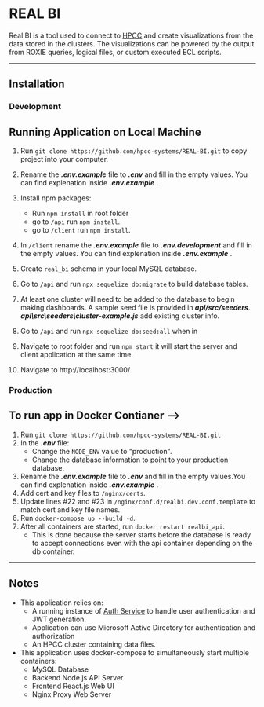 # REAL BI

Real BI is a tool used to connect to [HPCC](https://hpccsystems.com/) and create visualizations from the data stored in the clusters. The visualizations can be powered by the output from ROXIE queries, logical files, or custom executed ECL scripts.

---

## Installation

### Development

## Running Application on Local Machine

1. Run `git clone https://github.com/hpcc-systems/REAL-BI.git` to copy project into your computer.
2. Rename the **_.env.example_** file to **_.env_** and fill in the empty values. You can find explenation inside **_.env.example_** .
3. Install npm packages:
   - Run `npm install` in root folder
   - go to `/api` run `npm install`.
   - go to `/client` run `npm install`.
4. In `/client` rename the **_.env.example_** file to **_.env.development_** and fill in the empty values. You can find explenation inside **_.env.example_** .

5. Create `real_bi` schema in your local MySQL database.
6. Go to `/api` and run `npx sequelize db:migrate` to build database tables.
7. At least one cluster will need to be added to the database to begin making dashboards. A sample seed file is provided in **_api/src/seeders_**.
   **_api\src\seeders\cluster-example.js_** add existing cluster info.
8. Go to `/api` and run `npx sequelize db:seed:all` when in
9. Navigate to root folder and run `npm start` it will start the server and client application at the same time.
10. Navigate to http://localhost:3000/

### Production

## To run app in Docker Contianer -->

1. Run `git clone https://github.com/hpcc-systems/REAL-BI.git`
2. In the **_.env_** file:
   - Change the `NODE_ENV` value to "production".
   - Change the database information to point to your production database.
3. Rename the **_.env.example_** file to **_.env_** and fill in the empty values.You can find explenation inside **_.env.example_** .
4. Add cert and key files to `/nginx/certs`.
5. Update lines #22 and #23 in `/nginx/conf.d/realbi.dev.conf.template` to match cert and key file names.
6. Run `docker-compose up --build -d`.
7. After all containers are started, run `docker restart realbi_api`.
   - This is done because the server starts before the database is ready to accept connections even with the api container depending on the db container.

---

## Notes

- This application relies on:
  - A running instance of [Auth Service](https://github.com/hpcc-systems/Auth-Service) to handle user authentication and JWT generation.
  - Application can use Microsoft Active Directory for authentication and authorization
  - An HPCC cluster containing data files.
- This application uses docker-compose to simultaneously start multiple containers:
  - MySQL Database
  - Backend Node.js API Server
  - Frontend React.js Web UI
  - Nginx Proxy Web Server
